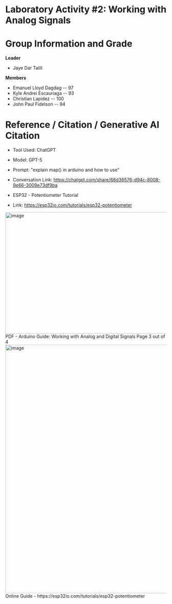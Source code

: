 # Laboratory Activity #2: Working with Analog Signals 

# Group Information and Grade

**Leader** 
- Jaye Dar Talili
  
**Members**
- Emanuel Lloyd Dagdag -- 97
- Kyle Andrei Escauriaga -- 93
- Christian Lapidez -- 100
- John Paul Fidelson -- 94


# Reference / Citation / Generative AI Citation
- Tool Used: ChatGPT
- Model: GPT-5
- Prompt: "explain map() in arduino and how to use"
- Conversation Link: https://chatgpt.com/share/68d36576-d94c-8008-9e66-3009e73df9ba

- ESP32 - Potentiometer Tutorial
- Link: https://esp32io.com/tutorials/esp32-potentiometer
<img width="612" height="379" alt="image" src="https://github.com/user-attachments/assets/66ec8685-c487-4ade-b565-89c5b73fd002" />
PDF - Arduino Guide: Working with Analog and Digital Signals Page 3 out of 4
<img width="1232" height="776" alt="image" src="https://github.com/user-attachments/assets/95d2719f-7500-4077-96da-27cb1ba47644" />
Online Guide - https://esp32io.com/tutorials/esp32-potentiometer
